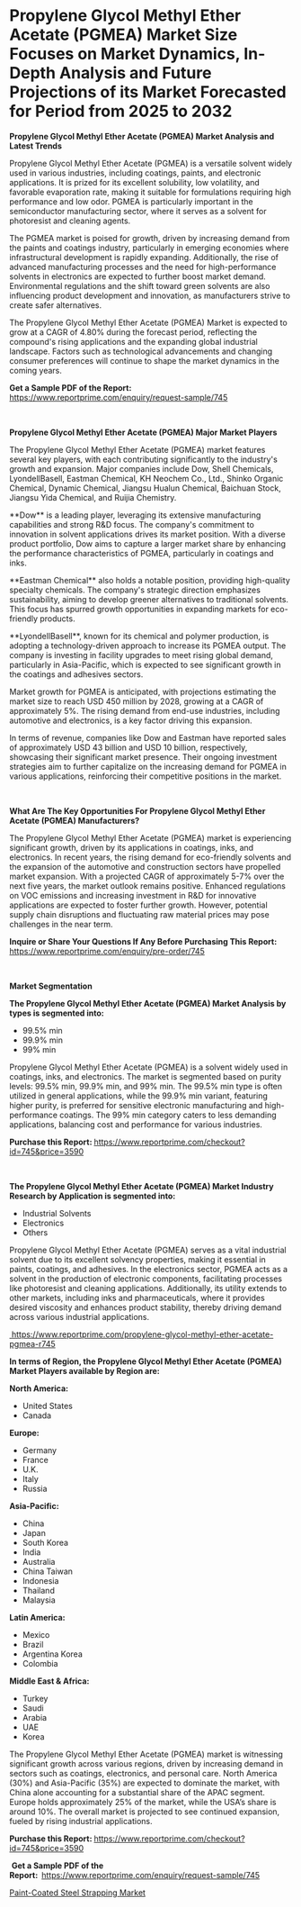 <p><h1>Propylene Glycol Methyl Ether Acetate (PGMEA) Market Size Focuses on Market Dynamics, In-Depth Analysis and Future Projections of its Market Forecasted for Period from 2025 to 2032</h1></p><p><strong>Propylene Glycol Methyl Ether Acetate (PGMEA) Market Analysis and Latest Trends</strong></p>
<p><p>Propylene Glycol Methyl Ether Acetate (PGMEA) is a versatile solvent widely used in various industries, including coatings, paints, and electronic applications. It is prized for its excellent solubility, low volatility, and favorable evaporation rate, making it suitable for formulations requiring high performance and low odor. PGMEA is particularly important in the semiconductor manufacturing sector, where it serves as a solvent for photoresist and cleaning agents.</p><p>The PGMEA market is poised for growth, driven by increasing demand from the paints and coatings industry, particularly in emerging economies where infrastructural development is rapidly expanding. Additionally, the rise of advanced manufacturing processes and the need for high-performance solvents in electronics are expected to further boost market demand. Environmental regulations and the shift toward green solvents are also influencing product development and innovation, as manufacturers strive to create safer alternatives.</p><p>The Propylene Glycol Methyl Ether Acetate (PGMEA) Market is expected to grow at a CAGR of 4.80% during the forecast period, reflecting the compound's rising applications and the expanding global industrial landscape. Factors such as technological advancements and changing consumer preferences will continue to shape the market dynamics in the coming years.</p></p>
<p><strong>Get a Sample PDF of the Report:&nbsp;</strong> <a href="https://www.reportprime.com/enquiry/request-sample/745?utm_campaign=2099&utm_medium=2&utm_source=Github&utm_content=ia&utm_term=18032025&utm_id=propylene-glycol-methyl-ether-acetate-pgmea">https://www.reportprime.com/enquiry/request-sample/745</a></p>
<p>&nbsp;</p>
<p><strong>Propylene Glycol Methyl Ether Acetate (PGMEA) Major Market Players</strong></p>
<p><p>The Propylene Glycol Methyl Ether Acetate (PGMEA) market features several key players, with each contributing significantly to the industry's growth and expansion. Major companies include Dow, Shell Chemicals, LyondellBasell, Eastman Chemical, KH Neochem Co., Ltd., Shinko Organic Chemical, Dynamic Chemical, Jiangsu Hualun Chemical, Baichuan Stock, Jiangsu Yida Chemical, and Ruijia Chemistry.</p><p>**Dow** is a leading player, leveraging its extensive manufacturing capabilities and strong R&D focus. The company's commitment to innovation in solvent applications drives its market position. With a diverse product portfolio, Dow aims to capture a larger market share by enhancing the performance characteristics of PGMEA, particularly in coatings and inks.</p><p>**Eastman Chemical** also holds a notable position, providing high-quality specialty chemicals. The company's strategic direction emphasizes sustainability, aiming to develop greener alternatives to traditional solvents. This focus has spurred growth opportunities in expanding markets for eco-friendly products.</p><p>**LyondellBasell**, known for its chemical and polymer production, is adopting a technology-driven approach to increase its PGMEA output. The company is investing in facility upgrades to meet rising global demand, particularly in Asia-Pacific, which is expected to see significant growth in the coatings and adhesives sectors.</p><p>Market growth for PGMEA is anticipated, with projections estimating the market size to reach USD 450 million by 2028, growing at a CAGR of approximately 5%. The rising demand from end-use industries, including automotive and electronics, is a key factor driving this expansion.</p><p>In terms of revenue, companies like Dow and Eastman have reported sales of approximately USD 43 billion and USD 10 billion, respectively, showcasing their significant market presence. Their ongoing investment strategies aim to further capitalize on the increasing demand for PGMEA in various applications, reinforcing their competitive positions in the market.</p></p>
<p>&nbsp;</p>
<p><strong>What Are The Key Opportunities For Propylene Glycol Methyl Ether Acetate (PGMEA) Manufacturers?</strong></p>
<p><p>The Propylene Glycol Methyl Ether Acetate (PGMEA) market is experiencing significant growth, driven by its applications in coatings, inks, and electronics. In recent years, the rising demand for eco-friendly solvents and the expansion of the automotive and construction sectors have propelled market expansion. With a projected CAGR of approximately 5-7% over the next five years, the market outlook remains positive. Enhanced regulations on VOC emissions and increasing investment in R&D for innovative applications are expected to foster further growth. However, potential supply chain disruptions and fluctuating raw material prices may pose challenges in the near term.</p></p>
<p><strong>Inquire or Share Your Questions If Any Before Purchasing This Report:</strong> <a href="https://www.reportprime.com/enquiry/pre-order/745?utm_campaign=2099&utm_medium=2&utm_source=Github&utm_content=ia&utm_term=18032025&utm_id=propylene-glycol-methyl-ether-acetate-pgmea">https://www.reportprime.com/enquiry/pre-order/745</a></p>
<p>&nbsp;</p>
<p><strong>Market Segmentation</strong></p>
<p><strong>The Propylene Glycol Methyl Ether Acetate (PGMEA) Market Analysis by types is segmented into:</strong></p>
<p><ul><li>99.5% min</li><li>99.9% min</li><li>99% min</li></ul></p>
<p><p>Propylene Glycol Methyl Ether Acetate (PGMEA) is a solvent widely used in coatings, inks, and electronics. The market is segmented based on purity levels: 99.5% min, 99.9% min, and 99% min. The 99.5% min type is often utilized in general applications, while the 99.9% min variant, featuring higher purity, is preferred for sensitive electronic manufacturing and high-performance coatings. The 99% min category caters to less demanding applications, balancing cost and performance for various industries.</p></p>
<p><strong>Purchase this Report:&nbsp;</strong><a href="https://www.reportprime.com/checkout?id=745&price=3590&utm_campaign=2099&utm_medium=2&utm_source=Github&utm_content=ia&utm_term=18032025&utm_id=propylene-glycol-methyl-ether-acetate-pgmea">https://www.reportprime.com/checkout?id=745&price=3590</a></p>
<p>&nbsp;</p>
<p><strong>The Propylene Glycol Methyl Ether Acetate (PGMEA) Market Industry Research by Application is segmented into:</strong></p>
<p><ul><li>Industrial Solvents</li><li>Electronics</li><li>Others</li></ul></p>
<p><p>Propylene Glycol Methyl Ether Acetate (PGMEA) serves as a vital industrial solvent due to its excellent solvency properties, making it essential in paints, coatings, and adhesives. In the electronics sector, PGMEA acts as a solvent in the production of electronic components, facilitating processes like photoresist and cleaning applications. Additionally, its utility extends to other markets, including inks and pharmaceuticals, where it provides desired viscosity and enhances product stability, thereby driving demand across various industrial applications.</p></p>
<p><a href="https://www.reportprime.com/propylene-glycol-methyl-ether-acetate-pgmea-r745?utm_campaign=2099&utm_medium=2&utm_source=Github&utm_content=ia&utm_term=18032025&utm_id=propylene-glycol-methyl-ether-acetate-pgmea">&nbsp;https://www.reportprime.com/propylene-glycol-methyl-ether-acetate-pgmea-r745</a></p>
<p><strong>In terms of Region, the Propylene Glycol Methyl Ether Acetate (PGMEA) Market Players available by Region are:</strong></p>
<p>
    <p> <strong> North America: </strong>
        <ul>
            <li>United States</li>
            <li>Canada</li>
        </ul>
        </p> 
    <p> <strong> Europe: </strong>
        <ul>
            <li>Germany</li>
            <li>France</li>
            <li>U.K.</li>
            <li>Italy</li>
            <li>Russia</li>
        </ul>
        </p> 
    <p> <strong> Asia-Pacific: </strong>
        <ul>
            <li>China</li>
            <li>Japan</li>
            <li>South Korea</li>
            <li>India</li>
            <li>Australia</li>
            <li>China Taiwan</li>
            <li>Indonesia</li>
            <li>Thailand</li>
            <li>Malaysia</li>
        </ul>
        </p> 
    <p> <strong> Latin America: </strong>
        <ul>
            <li>Mexico</li>
            <li>Brazil</li>
            <li>Argentina Korea</li>
            <li>Colombia</li>
        </ul>
        </p> 
    <p> <strong> Middle East & Africa: </strong>
        <ul>
            <li>Turkey</li>
            <li>Saudi</li>
            <li>Arabia</li>
            <li>UAE</li>
            <li>Korea</li>
        </ul>
    </p>
    </p>
<p><p>The Propylene Glycol Methyl Ether Acetate (PGMEA) market is witnessing significant growth across various regions, driven by increasing demand in sectors such as coatings, electronics, and personal care. North America (30%) and Asia-Pacific (35%) are expected to dominate the market, with China alone accounting for a substantial share of the APAC segment. Europe holds approximately 25% of the market, while the USA’s share is around 10%. The overall market is projected to see continued expansion, fueled by rising industrial applications.</p></p>
<p><strong>Purchase this Report: </strong><a href="https://www.reportprime.com/checkout?id=745&price=3590&utm_campaign=2099&utm_medium=2&utm_source=Github&utm_content=ia&utm_term=18032025&utm_id=propylene-glycol-methyl-ether-acetate-pgmea">https://www.reportprime.com/checkout?id=745&price=3590</a></p>
<p>&nbsp;<strong>Get a Sample PDF of the Report:&nbsp;&nbsp;</strong><a href="https://www.reportprime.com/enquiry/request-sample/745?utm_campaign=2099&utm_medium=2&utm_source=Github&utm_content=ia&utm_term=18032025&utm_id=propylene-glycol-methyl-ether-acetate-pgmea">https://www.reportprime.com/enquiry/request-sample/745</a></p>
<p><strong></strong></p>
<p><p><a href="https://github.com/NargisHussain432/Market-Research-Report-List-1/blob/main/paint-coated-steel-strapping-market.md?utm_campaign=2099&utm_medium=2&utm_source=Github&utm_content=ia&utm_term=18032025&utm_id=propylene-glycol-methyl-ether-acetate-pgmea">Paint-Coated Steel Strapping Market</a></p></p>